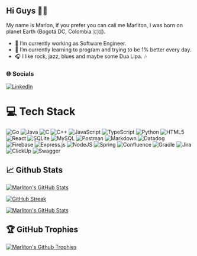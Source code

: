 ## Hi Guys 🖖🏽
My name is Marlon, if you prefer you can call me Marliton, I was born on planet Earth (Bogotá DC, Colombia 🇨🇴).

- 🔭 I’m currently working as Software Engineer.
- 🤗 I’m currently learning to program and trying to be 1% better every day.
- 🎧 I like rock, jazz, blues and maybe some Dua Lipa. 🎶

### 🌐 Socials
[![LinkedIn](https://img.shields.io/badge/LinkedIn-%230077B5.svg?logo=linkedin&logoColor=white)](https://www.linkedin.com/in/marlon-andres-bt/)

# 💻 Tech Stack
![Go](https://img.shields.io/badge/go-%2300ADD8.svg?style=for-the-badge&logo=go&logoColor=white)
![Java](https://img.shields.io/badge/java-%23ED8B00.svg?style=for-the-badge&logo=java&logoColor=white)
![C](https://img.shields.io/badge/c-%2300599C.svg?style=for-the-badge&logo=c&logoColor=white)
![C++](https://img.shields.io/badge/c++-%2300599C.svg?style=for-the-badge&logo=c%2B%2B&logoColor=white)
![JavaScript](https://img.shields.io/badge/javascript-%23323330.svg?style=for-the-badge&logo=javascript&logoColor=%23F7DF1E)
![TypeScript](https://img.shields.io/badge/typescript-%23007ACC.svg?style=for-the-badge&logo=typescript&logoColor=white)
![Python](https://img.shields.io/badge/python-3670A0?style=for-the-badge&logo=python&logoColor=ffdd54)
![HTML5](https://img.shields.io/badge/html5-%23E34F26.svg?style=for-the-badge&logo=html5&logoColor=white)
![React](https://img.shields.io/badge/react-%2320232a.svg?style=for-the-badge&logo=react&logoColor=%2361DAFB)
![SQLite](https://img.shields.io/badge/sqlite-%2307405e.svg?style=for-the-badge&logo=sqlite&logoColor=white)
![MySQL](https://img.shields.io/badge/mysql-%2300f.svg?style=for-the-badge&logo=mysql&logoColor=white)
![Postman](https://img.shields.io/badge/Postman-FF6C37?style=for-the-badge&logo=postman&logoColor=white)
![Markdown](https://img.shields.io/badge/markdown-%23000000.svg?style=for-the-badge&logo=markdown&logoColor=white)
![Datadog](https://img.shields.io/badge/datadog-%23632CA6.svg?style=for-the-badge&logo=datadog&logoColor=white)
![Firebase](https://img.shields.io/badge/firebase-%23039BE5.svg?style=for-the-badge&logo=firebase)
![Express.js](https://img.shields.io/badge/express.js-%23404d59.svg?style=for-the-badge&logo=express&logoColor=%2361DAFB)
![NodeJS](https://img.shields.io/badge/node.js-6DA55F?style=for-the-badge&logo=node.js&logoColor=white)
![Spring](https://img.shields.io/badge/spring-%236DB33F.svg?style=for-the-badge&logo=spring&logoColor=white)
![Confluence](https://img.shields.io/badge/confluence-%23172BF4.svg?style=for-the-badge&logo=confluence&logoColor=white)
![Gradle](https://img.shields.io/badge/Gradle-02303A.svg?style=for-the-badge&logo=Gradle&logoColor=white)
![Jira](https://img.shields.io/badge/jira-%230A0FFF.svg?style=for-the-badge&logo=jira&logoColor=white)
![ClickUp](https://img.shields.io/badge/ClickUp-%23ff0077.svg?style=for-the-badge&logo=clickup&logoColor=white)
![Swagger](https://img.shields.io/badge/-Swagger-%23Clojure?style=for-the-badge&logo=swagger&logoColor=white)

## 📈 Github Stats

[![Marliton's GitHub Stats](https://github-readme-stats.vercel.app/api?username=marlonbarreto-git&count_private=true&show_icons=true&theme=monokai&hide_border=true&border_radius=10)](https://github.com/marlonbarreto-git)

[![GitHub Streak](https://streak-stats.demolab.com?user=marlonbarreto-git&theme=monokai&hide_border=true&border_radius=10)](https://github.com/marlonbarreto-git)

[![Marliton's GitHub Stats](https://github-readme-stats.vercel.app/api/top-langs/?username=marlonbarreto-git&layout=compact&count_private=true&theme=monokai&hide_border=true&border_radius=10)](https://github.com/marlonbarreto-git)

## 🏆 GitHub Trophies
[![Marliton's Github Trophies](https://github-profile-trophy.vercel.app/?username=marlonbarreto-git&theme=monokai&no-frame=false&no-bg=false&margin-w=4)](https://github.com/marlonbarreto-git)

